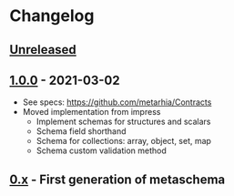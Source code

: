 # Changelog

## [Unreleased][unreleased]

## [1.0.0][] - 2021-03-02

- See specs: https://github.com/metarhia/Contracts
- Moved implementation from impress
  - Implement schemas for structures and scalars
  - Schema field shorthand
  - Schema for collections: array, object, set, map
  - Schema custom validation method

## [0.x][] - First generation of metaschema

[unreleased]: https://github.com/metarhia/impress/compare/v1.x...HEAD
[1.0.0]: https://github.com/metarhia/metacom/compare/v0.x...v1.0.0
[0.x]: https://github.com/metarhia/impress/releases/tag/v0.x
